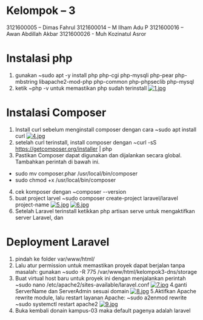 
# Kelompok – 3
3121600005 – Dimas Fahrul
3121600014 – M Ilham Adu P
3121600016 – Awan Abdillah Akbar
3121600026 - Muh Kozinatul Asror

# Instalasi php 
1. gunakan ~sudo apt -y install php php-cgi php-mysqli php-pear php-mbstring libapache2-mod-php php-common php-phpseclib php-mysql
2. ketik ~php -v untuk memastikan php sudah terinstall
[![1.jpg](https://i.postimg.cc/15SJtjFD/1.jpg)](https://postimg.cc/bd6QVL3v)
# Instalasi Composer
1. Install curl sebelum menginstall composer dengan cara ~sudo apt install curl
[![4.jpg](https://i.postimg.cc/fLTMDKKs/4.jpg)](https://postimg.cc/94S6ByKg)
2. setelah curl terinstall, install composer dengan ~curl -sS https://getcomposer.org/installer | php
3. Pastikan Composer dapat digunakan dan dijalankan secara global. Tambahkan perintah di bawah ini.
- sudo mv composer.phar /usr/local/bin/composer
- sudo chmod +x /usr/local/bin/composer
4. cek komposer dengan ~composer --version
5. buat project larvel ~sudo composer create-project laravel/laravel project-name
[![5.jpg](https://i.postimg.cc/MTTJhG6K/5.jpg)](https://postimg.cc/qt9FK469)
[![6.jpg](https://i.postimg.cc/SQnJ9S6h/6.jpg)](https://postimg.cc/qgdJVdDb)
6. Setelah Laravel terinstall ketikkan php artisan serve untuk mengaktifkan server Laravel, dan 
# Deployment Laravel
1. pindah ke folder var/www/html/
2. Lalu atur permission untuk memastikan proyek dapat berjalan tanpa masalah:
gunakan ~sudo -R 775 /var/www/html/kelompok3-dns/storage
3. Buat virtual host baru untuk proyek ini dengan menjalankan perintah
~sudo nano /etc/apache2/sites-available/laravel.conf
[![7.jpg](https://i.postimg.cc/909mnfbw/7.jpg)](https://postimg.cc/XBV6Z4Tn)
4.ganti ServerName dan ServerAdmin sesuai domain
[![8.jpg](https://i.postimg.cc/fLtDVb6q/8.jpg)](https://postimg.cc/62XDSB6C)
5.Aktifkan Apache rewrite module, lalu restart layanan Apache:
~sudo a2enmod rewrite
~sudo systemctl restart apache2
[![9.jpg](https://i.postimg.cc/PrhnjKrR/9.jpg)](https://postimg.cc/CdvQCG8G)
6. Buka kembali donain kampus-03 maka default pagenya adalah laravel